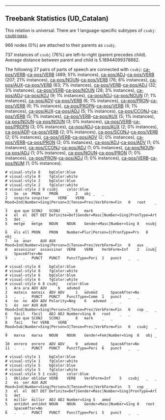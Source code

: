 

--------------------------------------------------------------------------------

## Treebank Statistics (UD_Catalan)

This relation is universal.
There are 1 language-specific subtypes of `csubj`: [csubj:pass]().

966 nodes (0%) are attached to their parents as `csubj`.

737 instances of `csubj` (76%) are left-to-right (parent precedes child).
Average distance between parent and child is 5.18944099378882.

The following 27 pairs of parts of speech are connected with `csubj`: [ca-pos/VERB]()-[ca-pos/VERB]() (489; 51% instances), [ca-pos/ADJ]()-[ca-pos/VERB]() (207; 21% instances), [ca-pos/NOUN]()-[ca-pos/VERB]() (76; 8% instances), [ca-pos/AUX]()-[ca-pos/VERB]() (63; 7% instances), [ca-pos/VERB]()-[ca-pos/ADJ]() (32; 3% instances), [ca-pos/VERB]()-[ca-pos/NOUN]() (28; 3% instances), [ca-pos/ADJ]()-[ca-pos/ADJ]() (9; 1% instances), [ca-pos/ADJ]()-[ca-pos/NOUN]() (7; 1% instances), [ca-pos/ADV]()-[ca-pos/VERB]() (6; 1% instances), [ca-pos/PRON]()-[ca-pos/VERB]() (6; 1% instances), [ca-pos/PROPN]()-[ca-pos/VERB]() (6; 1% instances), [ca-pos/AUX]()-[ca-pos/ADJ]() (5; 1% instances), [ca-pos/CCONJ]()-[ca-pos/VERB]() (5; 1% instances), [ca-pos/VERB]()-[ca-pos/AUX]() (5; 1% instances), [ca-pos/NOUN]()-[ca-pos/NOUN]() (3; 0% instances), [ca-pos/VERB]()-[ca-pos/PROPN]() (3; 0% instances), [ca-pos/ADJ]()-[ca-pos/AUX]() (2; 0% instances), [ca-pos/ADP]()-[ca-pos/VERB]() (2; 0% instances), [ca-pos/SCONJ]()-[ca-pos/VERB]() (2; 0% instances), [ca-pos/VERB]()-[ca-pos/ADV]() (2; 0% instances), [ca-pos/VERB]()-[ca-pos/PRON]() (2; 0% instances), [ca-pos/ADJ]()-[ca-pos/ADV]() (1; 0% instances), [ca-pos/CCONJ]()-[ca-pos/ADJ]() (1; 0% instances), [ca-pos/NOUN]()-[ca-pos/ADJ]() (1; 0% instances), [ca-pos/NOUN]()-[ca-pos/PRON]() (1; 0% instances), [ca-pos/PRON]()-[ca-pos/ADJ]() (1; 0% instances), [ca-pos/VERB]()-[ca-pos/NUM]() (1; 0% instances).


~~~ conllu
# visual-style 8	bgColor:blue
# visual-style 8	fgColor:white
# visual-style 2	bgColor:blue
# visual-style 2	fgColor:white
# visual-style 2 8 csubj	color:blue
1	Se	se	PRON	PRON	_	2	obj	_	_
2	sospita	sospitar	VERB	VERB	Mood=Ind|Number=Sing|Person=3|Tense=Pres|VerbForm=Fin	0	root	_	_
3	que	que	SCONJ	SCONJ	_	8	mark	_	_
4	el	el	DET	DET	Definite=Def|Gender=Masc|Number=Sing|PronType=Art	5	det	_	_
5	metge	metge	NOUN	NOUN	Gender=Masc|Number=Sing	8	nsubj	_	_
6	els	ell	PRON	PRON	Number=Plur|Person=3|PronType=Prs	8	obj	_	_
7	va	anar	AUX	AUX	Mood=Ind|Number=Sing|Person=3|Tense=Pres|VerbForm=Fin	8	aux	_	_
8	assassinar	assassinar	VERB	VERB	VerbForm=Inf	2	csubj	_	SpaceAfter=No
9	.	.	PUNCT	PUNCT	PunctType=Peri	2	punct	_	_

~~~


~~~ conllu
# visual-style 8	bgColor:blue
# visual-style 8	fgColor:white
# visual-style 6	bgColor:blue
# visual-style 6	fgColor:white
# visual-style 6 8 csubj	color:blue
1	Ara	ara	ADV	ADV	_	6	advmod	_	_
2	mateix	mateix	ADV	ADV	_	1	advmod	_	SpaceAfter=No
3	,	,	PUNCT	PUNCT	PunctType=Comm	1	punct	_	_
4	no	no	ADV	ADV	Polarity=Neg	6	advmod	_	_
5	és	ser	AUX	AUX	Mood=Ind|Number=Sing|Person=3|Tense=Pres|VerbForm=Fin	6	cop	_	_
6	fàcil	fàcil	ADJ	ADJ	Number=Sing	0	root	_	_
7	que	que	SCONJ	SCONJ	_	8	mark	_	_
8	faci	fer	VERB	VERB	Mood=Sub|Number=Sing|Person=3|Tense=Pres|VerbForm=Fin	6	csubj	_	_
9	marxa	marxa	NOUN	NOUN	Gender=Fem|Number=Sing	8	obj	_	_
10	enrere	enrere	ADV	ADV	_	9	advmod	_	SpaceAfter=No
11	.	.	PUNCT	PUNCT	PunctType=Peri	6	punct	_	_

~~~


~~~ conllu
# visual-style 1	bgColor:blue
# visual-style 1	fgColor:white
# visual-style 5	bgColor:blue
# visual-style 5	fgColor:white
# visual-style 5 1 csubj	color:blue
1	Oblidar	oblidar	VERB	VERB	VerbForm=Inf	5	csubj	_	_
2	és	ser	AUX	AUX	Mood=Ind|Number=Sing|Person=3|Tense=Pres|VerbForm=Fin	5	cop	_	_
3	el	el	DET	DET	Definite=Def|Gender=Masc|Number=Sing|PronType=Art	5	det	_	_
4	millor	millor	ADJ	ADJ	Number=Sing	5	amod	_	_
5	antídot	antídot	NOUN	NOUN	Gender=Masc|Number=Sing	0	root	_	SpaceAfter=No
6	.	.	PUNCT	PUNCT	PunctType=Peri	5	punct	_	_

~~~



